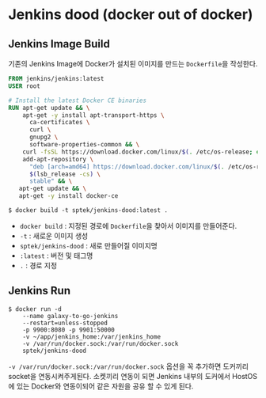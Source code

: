 # Jenkins dood (docker out of docker)

## Jenkins Image Build
기존의 Jenkins Image에 Docker가 설치된 이미지를 만드는 `Dockerfile`을 작성한다.
``` dockerfile
FROM jenkins/jenkins:latest
USER root

# Install the latest Docker CE binaries
RUN apt-get update && \
    apt-get -y install apt-transport-https \
      ca-certificates \
      curl \
      gnupg2 \
      software-properties-common && \
    curl -fsSL https://download.docker.com/linux/$(. /etc/os-release; echo "$ID")/gpg > /tmp/dkey; apt-key add /tmp/dkey && \
    add-apt-repository \
      "deb [arch=amd64] https://download.docker.com/linux/$(. /etc/os-release; echo "$ID") \
      $(lsb_release -cs) \
      stable" && \
   apt-get update && \
   apt-get -y install docker-ce
```

```
$ docker build -t sptek/jenkins-dood:latest .
```
- `docker build` : 지정된 경로에 `Dockerfile`을 찾아서 이미지를 만들어준다. 
- `-t` : 새로운 이미지 생성
- `sptek/jenkins-dood` : 새로 만들어질 이미지명 
- `:latest` : 버전 및 태그명
- `.` : 경로 지정

## Jenkins Run
```
$ docker run -d 
    --name galaxy-to-go-jenkins 
    --restart=unless-stopped 
    -p 9900:8080 -p 9901:50000 
    -v ~/app/jenkins_home:/var/jenkins_home 
    -v /var/run/docker.sock:/var/run/docker.sock 
    sptek/jenkins-dood
```
`-v /var/run/docker.sock:/var/run/docker.sock` 옵션을 꼭 추가하면 도커끼리 socket을 연동시켜주게된다.
소켓끼리 연동이 되면 Jenkins 내부의 도커에서 HostOS에 있는 Docker와 연동이되어 같은 자원을 공유 할 수 있게 된다. 